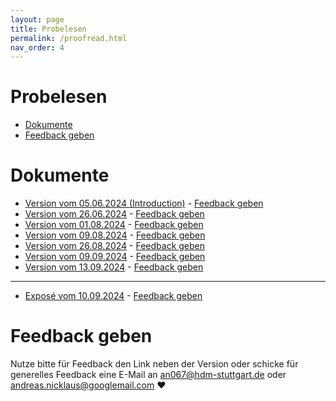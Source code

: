 ```yaml
---
layout: page
title: Probelesen
permalink: /proofread.html
nav_order: 4
---
```


<h1>Probelesen</h1>

- [Dokumente](#dokumente)
- [Feedback geben](#feedback-geben)

# Dokumente

- [Version vom 05.06.2024 (Introduction)](./proofread/2024-06-05_performance_of_webpages_built_with_js_frameworks.pdf) - [Feedback geben](mailto:an067@hdm-stuttgart.de?subject=Feedback%20zur%20Masterarbeit%20(Version%20vom%2005.06.2024))
- [Version vom 26.06.2024](./proofread/2024-06-26_performance_of_webpages_built_with_js_frameworks.pdf) - [Feedback geben](mailto:an067@hdm-stuttgart.de?subject=Feedback%20zur%20Masterarbeit%20(Version%20vom%2026.06.2024))
- [Version vom 01.08.2024](./proofread/2024-08-01_performance_of_webpages_built_with_js_frameworks.pdf) - [Feedback geben](mailto:an067@hdm-stuttgart.de?subject=Feedback%20zur%20Masterarbeit%20(Version%20vom%2001.08.2024))
- [Version vom 09.08.2024](./proofread/2024-08-09_performance_of_webpages_built_with_js_frameworks.pdf) - [Feedback geben](mailto:an067@hdm-stuttgart.de?subject=Feedback%20zur%20Masterarbeit%20(Version%20vom%2009.08.2024))
- [Version vom 26.08.2024](./proofread/2024-08-26_performance_of_webpages_built_with_js_frameworks.pdf) - [Feedback geben](mailto:an067@hdm-stuttgart.de?subject=Feedback%20zur%20Masterarbeit%20(Version%20vom%2026.08.2024))
- [Version vom 09.09.2024](./proofread/2024-09-09_performance_of_webpages_built_with_js_frameworks.pdf) - [Feedback geben](mailto:an067@hdm-stuttgart.de?subject=Feedback%20zur%20Masterarbeit%20(Version%20vom%2009.09.2024))
- [Version vom 13.09.2024](./proofread/2024-09-13_performance_of_webpages_built_with_js_frameworks.pdf) - [Feedback geben](mailto:an067@hdm-stuttgart.de?subject=Feedback%20zur%20Masterarbeit%20(Version%20vom%2013.09.2024))

---

- [Exposé vom 10.09.2024](./proofread/2024-09-10_exposé.pdf) - [Feedback geben](mailto:an067@hdm-stuttgart.de?subject=Feedback%20zum%20Expose%20(Version%20vom%2010.09.2024))

# Feedback geben

Nutze bitte für Feedback den Link neben der Version oder schicke für generelles Feedback eine E-Mail an [an067@hdm-stuttgart.de](mailto:an067@hdm-stuttgart.de) oder [andreas.nicklaus@googlemail.com](mailto:andreas.nicklaus@googlemail.com) ♥️